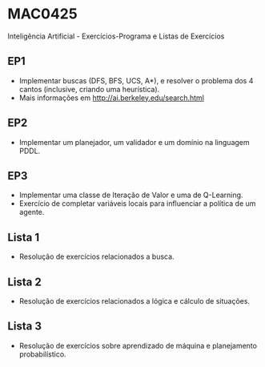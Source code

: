 # MAC0425
Inteligência Artificial - Exercícios-Programa e Listas de Exercícios

## EP1
- Implementar buscas (DFS, BFS, UCS, A*), e resolver o problema dos 4 cantos (inclusive, criando uma heurística).
- Mais informações em http://ai.berkeley.edu/search.html

## EP2
- Implementar um planejador, um validador e um domínio na linguagem PDDL.

## EP3
- Implementar uma classe de Iteração de Valor e uma de Q-Learning.
- Exercício de completar variáveis locais para influenciar a política de um agente.

## Lista 1
- Resolução de exercícios relacionados a busca.

## Lista 2
- Resolução de exercícios relacionados a lógica e cálculo de situações.

## Lista 3
- Resolução de exercícios sobre aprendizado de máquina e planejamento probabilístico.
